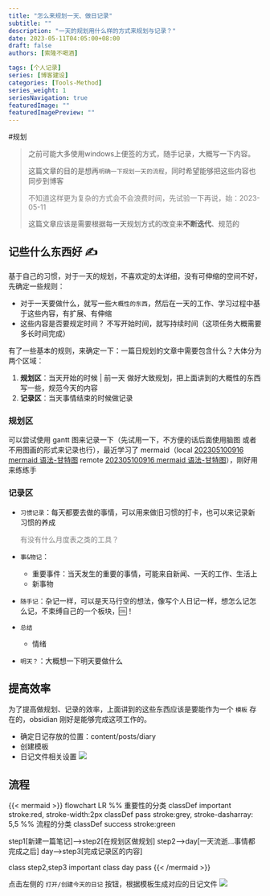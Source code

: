 ```yaml
---
title: "怎么来规划一天、做日记录"
subtitle: ""
description: "一天的规划用什么样的方式来规划与记录？"
date: 2023-05-11T04:05:00+08:00
draft: false
authors: [索隆不喝酒]

tags: [个人记录]
series: [博客建设]
categories: [Tools-Method]
series_weight: 1
seriesNavigation: true
featuredImage: ""
featuredImagePreview: ""
---
```

<!--more-->
#规划

> 之前可能大多使用windows上便签的方式，随手记录，大概写一下内容。
> 
> 这篇文章的目的是想再`明确一下规划一天的流程`，同时希望能够把这些内容也同步到博客
> 
> <font color=grey>不知道这样更为复杂的方式会不会浪费时间，先试验一下再说，始：2023-05-11</font>
> 
> 这篇文章应该是需要根据每一天规划方式的改变来**不断迭代**、规范的

## 记些什么东西好 ✍

基于自己的习惯，对于一天的规划，不喜欢定的太详细，没有可伸缩的空间不好，先确定一些规则：
- 对于一天要做什么，就写一些`大概性的东西`，然后在一天的工作、学习过程中基于这些内容，有扩展、有伸缩
- 这些内容是否要规定时间？ 不写开始时间，就写持续时间（这项任务大概需要多长时间完成）

有了一些基本的规则，来确定一下：一篇日规划的文章中需要包含什么？大体分为两个区域：
1. **规划区**：当天开始的时候 | 前一天 做好大致规划，把上面讲到的大概性的东西写一些，规范今天的内容
2. **记录区**：当天事情结束的时候做记录

### 规划区

可以尝试使用 gantt 图来记录一下（先试用一下，不方便的话后面使用脑图 或者 不用图画的形式来记录也行），最近学习了 mermaid（local [202305100916 mermaid 语法-甘特图](content/posts/tools/202305100916%20mermaid%20语法-甘特图.md) remote  [202305100916 mermaid 语法-甘特图](http://honghuiqiang.com/202305100916-mermaid-%E8%AF%AD%E6%B3%95-%E7%94%98%E7%89%B9%E5%9B%BE)），刚好用来练练手

### 记录区

- `习惯记录`：每天都要去做的事情，可以用来做旧习惯的打卡，也可以来记录新习惯的养成

	<font color=grey>有没有什么月度表之类的工具？</font>

- `事&物记`：
	- 重要事件：当天发生的重要的事情，可能来自新闻、一天的工作、生活上
	- 新事物
- `随手记`：杂记一样，可以是天马行空的想法，像写个人日记一样，想怎么记怎么记，不束缚自己的一个板块，🆒！
- `总结`
	- 情绪
- `明天？`：大概想一下明天要做什么

## 提高效率

为了提高做规划、记录的效率，上面讲到的这些东西应该是要能作为一个 `模板` 存在的，obsidian 刚好是能够完成这项工作的。

- 确定日记存放的位置：content/posts/diary
- 创建模板
- 日记文件相关设置
![](images/posts/Pasted%20image%2020230511065743.png)

## 流程

{{< mermaid >}}
flowchart LR
%% 重要性的分类
classDef important stroke:red, stroke-width:2px
classDef pass stroke:grey, stroke-dasharray: 5,5
%% 流程的分类
classDef success stroke:green

step1[新建一篇笔记]-->step2[在规划区做规划]
step2-->day[一天流逝...事情都完成之后]
day-->step3[完成记录区的内容]

class step2,step3 important
class day pass
{{< /mermaid >}}

点击左侧的 `打开/创建今天的日记` 按钮，根据模板生成对应的日记文件
![](images/posts/Pasted%20image%2020230511073018.png)
